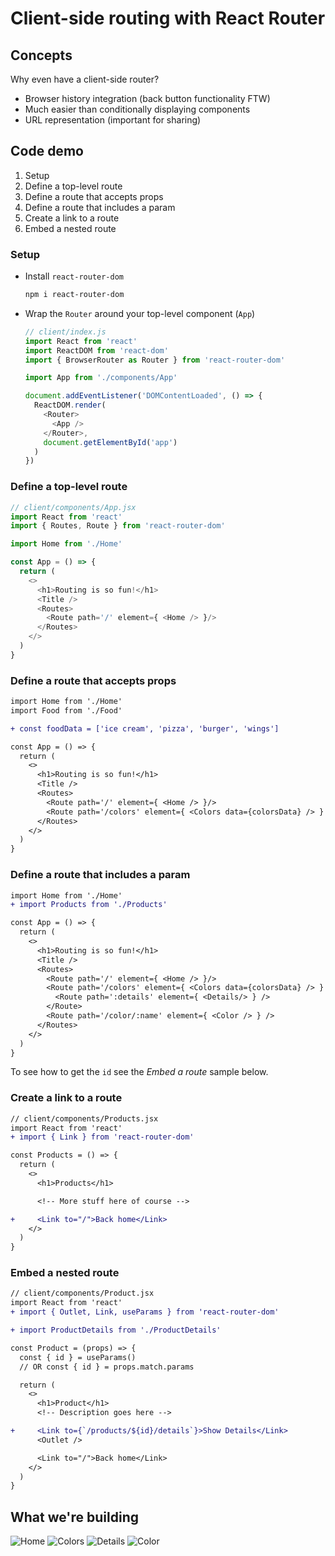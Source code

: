 # Client-side routing with React Router

## Concepts

Why even have a client-side router?

* Browser history integration (back button functionality FTW)
* Much easier than conditionally displaying components
* URL representation (important for sharing)

## Code demo

1. Setup
1. Define a top-level route
1. Define a route that accepts props
1. Define a route that includes a param
1. Create a link to a route
1. Embed a nested route

### Setup

* Install `react-router-dom`

  ```sh
  npm i react-router-dom
  ```

* Wrap the `Router` around your top-level component (`App`)

  ```js
  // client/index.js
  import React from 'react'
  import ReactDOM from 'react-dom'
  import { BrowserRouter as Router } from 'react-router-dom'

  import App from './components/App'

  document.addEventListener('DOMContentLoaded', () => {
    ReactDOM.render(
      <Router>
        <App />
      </Router>,
      document.getElementById('app')
    )
  })
  ```

### Define a top-level route

```js
// client/components/App.jsx
import React from 'react'
import { Routes, Route } from 'react-router-dom'

import Home from './Home'

const App = () => {
  return (
    <>
      <h1>Routing is so fun!</h1>
      <Title />
      <Routes>
        <Route path='/' element={ <Home /> }/>
      </Routes>
    </>
  )
}
```

### Define a route that accepts props

```diff
import Home from './Home'
import Food from './Food'

+ const foodData = ['ice cream', 'pizza', 'burger', 'wings']

const App = () => {
  return (
    <>
      <h1>Routing is so fun!</h1>
      <Title />
      <Routes>
        <Route path='/' element={ <Home /> }/>
        <Route path='/colors' element={ <Colors data={colorsData} /> } />
      </Routes>
    </>
  )
}
```

### Define a route that includes a param

```diff
import Home from './Home'
+ import Products from './Products'

const App = () => {
  return (
    <>
      <h1>Routing is so fun!</h1>
      <Title />
      <Routes>
        <Route path='/' element={ <Home /> }/>
        <Route path='/colors' element={ <Colors data={colorsData} /> } >
          <Route path=':details' element={ <Details/> } />
        </Route>
        <Route path='/color/:name' element={ <Color /> } /> 
      </Routes>
    </>
  )
}
```

To see how to get the `id` see the _Embed a route_ sample below.

### Create a link to a route

```diff
// client/components/Products.jsx
import React from 'react'
+ import { Link } from 'react-router-dom'

const Products = () => {
  return (
    <>
      <h1>Products</h1>

      <!-- More stuff here of course -->

+     <Link to="/">Back home</Link>
    </>
  )
}
```

### Embed a nested route

```diff
// client/components/Product.jsx
import React from 'react'
+ import { Outlet, Link, useParams } from 'react-router-dom'

+ import ProductDetails from './ProductDetails'

const Product = (props) => {
  const { id } = useParams()
  // OR const { id } = props.match.params

  return (
    <>
      <h1>Product</h1>
      <!-- Description goes here -->

+     <Link to={`/products/${id}/details`}>Show Details</Link>
      <Outlet />

      <Link to="/">Back home</Link>
    </>
  )
}
```

## What we're building

![Home](./images/root.png)
![Colors](./images/colors.png)
![Details](./images/details.png)
![Color](./images/color.png)
